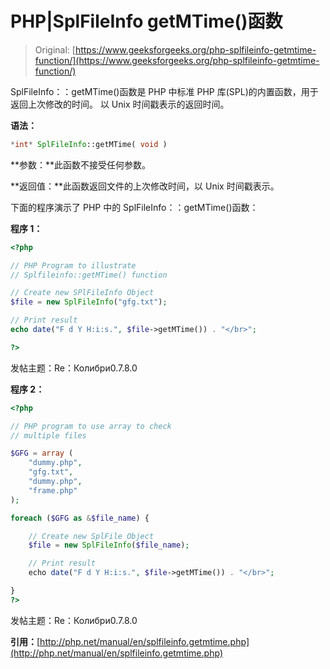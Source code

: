 # PHP|SplFileInfo getMTime()函数

> Original: [https://www.geeksforgeeks.org/php-splfileinfo-getmtime-function/](https://www.geeksforgeeks.org/php-splfileinfo-getmtime-function/)

SplFileInfo：：getMTime()函数是 PHP 中标准 PHP 库(SPL)的内置函数，用于返回上次修改的时间。 以 Unix 时间戳表示的返回时间。

**语法：**

```php
*int* SplFileInfo::getMTime( void )
```

**参数：**此函数不接受任何参数。

**返回值：**此函数返回文件的上次修改时间，以 Unix 时间戳表示。

下面的程序演示了 PHP 中的 SplFileInfo：：getMTime()函数：

**程序 1：**

```php
<?php

// PHP Program to illustrate 
// Splfileinfo::getMTime() function

// Create new SPlFileInfo Object
$file = new SplFileInfo("gfg.txt");

// Print result
echo date("F d Y H:i:s.", $file->getMTime()) . "</br>";

?>
```

发帖主题：Re：Колибри0.7.8.0

**程序 2：**

```php
<?php

// PHP program to use array to check 
// multiple files

$GFG = array (
    "dummy.php",
    "gfg.txt",
    "dummy.php",
    "frame.php"
);

foreach ($GFG as &$file_name) {

    // Create new SplFile Object
    $file = new SplFileInfo($file_name);

    // Print result
    echo date("F d Y H:i:s.", $file->getMTime()) . "</br>";

}
?>
```

发帖主题：Re：Колибри0.7.8.0

**引用：**[http://php.net/manual/en/splfileinfo.getmtime.php](http://php.net/manual/en/splfileinfo.getmtime.php)